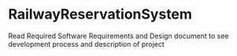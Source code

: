 # RailwayReservationSystem
Read Required Software Requirements and Design document to see development process and description of project
